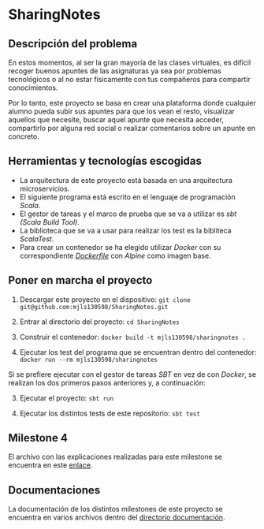 # SharingNotes

## Descripción del problema

En estos momentos, al ser la gran mayoría de las clases virtuales, es difícil recoger buenos apuntes de las asignaturas ya sea por problemas tecnológicos o al no estar físicamente con tus compañeros para compartir conocimientos.

Por lo tanto, este proyecto se basa en crear una plataforma donde cualquier alumno pueda subir sus apuntes para que los vean el resto, visualizar aquellos que necesite, buscar aquel apunte que necesita acceder, compartirlo por alguna red social o realizar comentarios sobre un apunte en concreto.

## Herramientas y tecnologías escogidas

* La arquitectura de este proyecto está basada en una arquitectura microservicios.
* El siguiente programa está escrito en el lenguaje de programación *Scala*.
* El gestor de tareas y el marco de prueba que se va a utilizar es *sbt (Scala Build Tool)*.
* La biblioteca que se va a usar para realizar los test es la bibliteca *ScalaTest*.
* Para crear un contenedor se ha elegido utilizar *Docker* con su correspondiente [*Dockerfile*](https://github.com/mjls130598/SharingNotes/blob/master/Dockerfile) con *Alpine* como imagen base.

## Poner en marcha el proyecto

1. Descargar este proyecto en el dispositivo:
  `git clone git@github.com:mjls130598/SharingNotes.git`

2. Entrar al directorio del proyecto:
  `cd SharingNotes`

3. Construir el contenedor:
  `docker build -t mjls130598/sharingnotes .`

4. Ejecutar los test del programa que se encuentran dentro del contenedor:
  `docker run --rm mjls130598/sharingnotes`

Si se prefiere ejecutar con el gestor de tareas *SBT* en vez de con *Docker*, se realizan los dos primeros pasos anteriores y, a continuación:

3. Ejecutar el proyecto:
  `sbt run`

4. Ejecutar los distintos tests de este repositorio:
  `sbt test`

## Milestone 4

El archivo con las explicaciones realizadas para este milestone se encuentra en este [enlace](https://github.com/mjls130598/SharingNotes/tree/master/documentacion/milestone4.md).

## Documentaciones

La documentación de los distintos milestones de este proyecto se encuentra en varios archivos dentro del [directorio documentación](https://github.com/mjls130598/SharingNotes/tree/master/documentacion).

